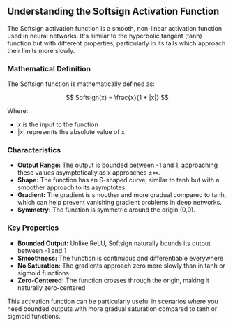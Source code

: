 ## Understanding the Softsign Activation Function

The Softsign activation function is a smooth, non-linear activation function used in neural networks. It's similar to the hyperbolic tangent (tanh) function but with different properties, particularly in its tails which approach their limits more slowly.

### Mathematical Definition

The Softsign function is mathematically defined as:

$$
Softsign(x) = \frac{x}{1 + |x|}
$$

Where:
- $x$ is the input to the function
- $|x|$ represents the absolute value of x

### Characteristics

<ul>
    <li><strong>Output Range:</strong> The output is bounded between -1 and 1, approaching these values asymptotically as x approaches ±∞.</li>
    <li><strong>Shape:</strong> The function has an S-shaped curve, similar to tanh but with a smoother approach to its asymptotes.</li>
    <li><strong>Gradient:</strong> The gradient is smoother and more gradual compared to tanh, which can help prevent vanishing gradient problems in deep networks.</li>
    <li><strong>Symmetry:</strong> The function is symmetric around the origin (0,0).</li>
</ul>

### Key Properties

- **Bounded Output:** Unlike ReLU, Softsign naturally bounds its output between -1 and 1
- **Smoothness:** The function is continuous and differentiable everywhere
- **No Saturation:** The gradients approach zero more slowly than in tanh or sigmoid functions
- **Zero-Centered:** The function crosses through the origin, making it naturally zero-centered

This activation function can be particularly useful in scenarios where you need bounded outputs with more gradual saturation compared to tanh or sigmoid functions.
